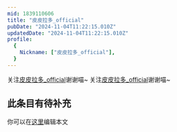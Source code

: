 ```yaml
---
mid: 1839110606
title: "皮皮拉多_official"
pubDate: "2024-11-04T11:22:15.010Z"
updatedDate: "2024-11-04T11:22:15.010Z"
profile:
  {
    Nickname: ["皮皮拉多_official"],
  }
---
```


关注[皮皮拉多_official](https://space.bilibili.com/1839110606)谢谢喵~ 关注[皮皮拉多_official](https://space.bilibili.com/1839110606)谢谢喵~

## 此条目有待补充
你可以在[这里](https://github.com/Yuhanawa/VTuber.ICU-Content/edit/master/v/皮皮拉多_official/index.md)编辑本文
